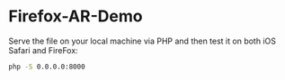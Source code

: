 # Firefox-AR-Demo

Serve the file on your local machine via PHP and then test it on both iOS Safari and FireFox:
```bash
php -S 0.0.0.0:8000
```
